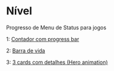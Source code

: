 # Nível
Progresso de Menu de Status para jogos

1: <a href="https://dartpad.dev/?id=b3e7efcd67a1445636fe4fa8bfef5051"> Contador com progress bar</a>

2: <a href="https://dartpad.dev/?id=e9a777a11ec925b37e763b04d734fc33"> Barra de vida</a>

3: <a href="https://dartpad.dev/?id=badd784d594f90997b21a0d69b327626"> 3 cards com detalhes (Hero animation)</a>
